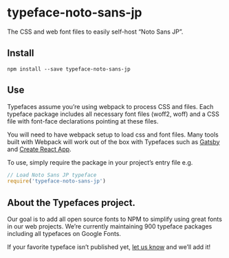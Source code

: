 
# typeface-noto-sans-jp

The CSS and web font files to easily self-host “Noto Sans JP”.

## Install

`npm install --save typeface-noto-sans-jp`

## Use

Typefaces assume you’re using webpack to process CSS and files. Each typeface
package includes all necessary font files (woff2, woff) and a CSS file with
font-face declarations pointing at these files.

You will need to have webpack setup to load css and font files. Many tools built
with Webpack will work out of the box with Typefaces such as [Gatsby](https://github.com/gatsbyjs/gatsby)
and [Create React App](https://github.com/facebookincubator/create-react-app).

To use, simply require the package in your project’s entry file e.g.

```javascript
// Load Noto Sans JP typeface
require('typeface-noto-sans-jp')
```

## About the Typefaces project.

Our goal is to add all open source fonts to NPM to simplify using great fonts in
our web projects. We’re currently maintaining 900 typeface packages
including all typefaces on Google Fonts.

If your favorite typeface isn’t published yet, [let us know](https://github.com/KyleAMathews/typefaces)
and we’ll add it!
